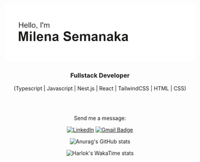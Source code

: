 <img src="https://github.com/msemanaka/msemanaka/blob/main/header.png"/>

<div align="center">

<h3>Fullstack Developer</h3>

(Typescript | Javascript | Nest.js | React | TailwindCSS | HTML | CSS)

<br>
<br>

Send me a message:

<div/>

<div align="center">
  
[![LinkedIn](https://img.shields.io/badge/LinkedIn-000000?style=for-the-badge&logo=linkedin&logoColor=white)](https://www.linkedin.com/in/msemanaka)
[![Gmail Badge](https://img.shields.io/badge/-milena.sforte@gmail.com-000000?style=for-the-badge&logo=Gmail&logoColor=white&link=mailto:milena.sforte@gmail.com)](mailto:milena.sforte@gmail.com)

<div/>



<div align="center">
  
![Anurag's GitHub stats](https://github-readme-stats.vercel.app/api?username=msemanaka&theme=graywhite&show_icons=true)

<div/>

<div>

![Harlok's WakaTime stats](https://github-readme-stats.vercel.app/api/wakatime?username=msemanaka&theme=graywhite&show)
  
</div>
